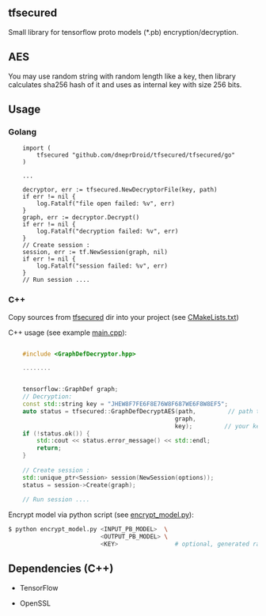 ## tfsecured

Small library for tensorflow proto models (*.pb) encryption/decryption.

## AES

You may use random string with random length like a key, then library calculates sha256 hash of it and uses as internal key with size 256 bits.

## Usage 

### Golang 

```golang 
    import (
        tfsecured "github.com/dneprDroid/tfsecured/tfsecured/go"
    )

    ...

    decryptor, err := tfsecured.NewDecryptorFile(key, path)
    if err != nil {
        log.Fatalf("file open failed: %v", err)
    }
    graph, err := decryptor.Decrypt()
    if err != nil {
        log.Fatalf("decryption failed: %v", err)
    }
    // Create session :
    session, err := tf.NewSession(graph, nil)
    if err != nil {
        log.Fatalf("session failed: %v", err)
    }
    // Run session ....
```

### C++

Copy sources from [tfsecured](/tfsecured) dir into your project (see [CMakeLists.txt](/examples/cpp/CMakeLists.txt))
 
C++ usage (see example [main.cpp](/examples/cpp/main.cpp)):

```cpp

    #include <GraphDefDecryptor.hpp>

    ........


    tensorflow::GraphDef graph;
    // Decryption: 
    const std::string key = "JHEW8F7FE6F8E76W8F687WE6F8W8EF5";
    auto status = tfsecured::GraphDefDecryptAES(path,         // path to *.pb file (frozen graph)
                                               graph,
                                               key);         // your key
    if (!status.ok()) {
        std::cout << status.error_message() << std::endl;
        return;
    }
    
    // Create session :
    std::unique_ptr<Session> session(NewSession(options));
    status = session->Create(graph);
    
    // Run session ....
```


Encrypt model via python script (see [encrypt_model.py](/python/encrypt_model.py)):

```bash
$ python encrypt_model.py <INPUT_PB_MODEL>  \
                          <OUTPUT_PB_MODEL> \  
                          <KEY>                # optional, generated randomly by script 

```

## Dependencies (C++)

* TensorFlow

* OpenSSL
